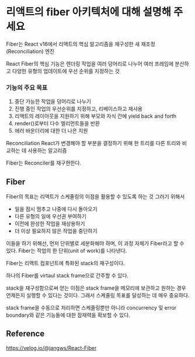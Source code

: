 # 리액트의 fiber 아키텍처에 대해 설명해 주세요

Fiber는 React v16에서 리액트의 핵심 알고리즘을 재구성한 새 재조정(Reconciliation) 엔진  

React Fiber의 핵심 기능은 렌더링 작업을 여러 덩어리로 나누어 여러 프레임에 분산하고 다양한 유형의 업데이트에 우선 순위를 지정하는 것
 
### 기능의 주요 목표
1. 중단 가능한 작업을 덩어리로 나누기
2. 진행 중인 작업의 우선순위를 지정하고, 리베이스하고 재사용
3. 리액트의 레이아웃을 지원하기 위해 부모와 자식 간에 yield back and forth
4. render()로부터 다수 엘리먼트들을 반환
5. 에러 바운더리에 대한 더 나은 지원

Reconciliation
React가 변경해야 할 부분을 결정하기 위해 한 트리를 다른 트리와 비교하는 데 사용하는 알고리즘

Fiber는 Reconciler를 재구현한다.

## Fiber
 Fiber의 목표는 리액트가 스케줄링의 이점을 활용할 수 있도록 하는 것
그러기 위해서
- 일을 잠시 멈추고 나중에 다시 돌아오기
- 다른 유형의 일에 우선권 부여하기
- 이전에 완성한 작업을 재상용하기
- 더 이상 필요하지 않은 작업을 중단하기

이들을 하기 위해선, 먼저 단위별로 세분화해야 하며, 이 과정 자체가 Fiber라고 할 수 있다. Fiber는 작업의 한 단위(unit of work)를 나타낸다.

Fiber는 리액트 컴포넌트에 특화된 stack의 재구성이다. 

하나의 Fiber를 virtaul stack frame으로 간주할 수 있다.

stack을 재구성함으로써 얻는 이점은 stack frame을 메모리에 보관하고 원하는 경우 언제든지 실행할 수 있다는 것이다. 그래서 스케줄링 목표를 달성하는 데 매우 중요하다.

stack frame을 수동으로 처리하면 스케줄링뿐만 아니라 concurrency 및 error boundary와 같은 기능들에 대한 잠재력을 확보할 수 있다.

## Reference
https://velog.io/@jangws/React-Fiber